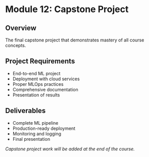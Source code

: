 # Module 12: Capstone Project

## Overview
The final capstone project that demonstrates mastery of all course concepts.

## Project Requirements
- End-to-end ML project
- Deployment with cloud services
- Proper MLOps practices
- Comprehensive documentation
- Presentation of results

## Deliverables
- Complete ML pipeline
- Production-ready deployment
- Monitoring and logging
- Final presentation

*Capstone project work will be added at the end of the course.*